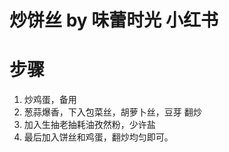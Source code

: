 # 炒饼丝 by 味蕾时光 小红书

# 步骤
1. 炒鸡蛋，备用
2. 葱蒜爆香，下入包菜丝，胡萝卜丝，豆芽 翻炒
3. 加入生抽老抽耗油孜然粉，少许盐
4. 最后加入饼丝和鸡蛋，翻炒均匀即可。


